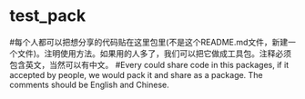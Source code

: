 # test_pack
#每个人都可以把想分享的代码贴在这里包里(不是这个README.md文件，新建一个文件)。注明使用方法。如果用的人多了，我们可以把它做成工具包。注释必须包含英文，当然可以有中文。
#Every could share code in this packages, if it accepted by people, we would pack it and share as a package. The comments should be English and Chinese.
